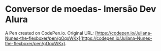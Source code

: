 # Conversor de moedas- Imersão Dev Alura

A Pen created on CodePen.io. Original URL: [https://codepen.io/Juliana-Nunes-the-flexboxer/pen/gOqxWKx](https://codepen.io/Juliana-Nunes-the-flexboxer/pen/gOqxWKx).

